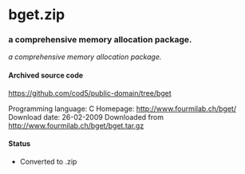 # bget.zip #

### a comprehensive memory allocation package. ###

*a comprehensive memory allocation package.*

#### Archived source code ####
https://github.com/cod5/public-domain/tree/bget

Programming language: C
Homepage: http://www.fourmilab.ch/bget/
Download date: 26-02-2009
Downloaded from http://www.fourmilab.ch/bget/bget.tar.gz

#### Status ####
- Converted to .zip

